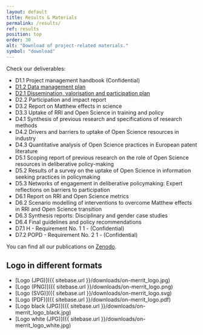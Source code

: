 ```yaml
---
layout: default
title: Results & Materials
permalink: /results/
ref: results
position: top
order: 30
alt: "Download of project-related materials."
symbol: "download"
---
```

<!-- Start editing content here -->
Check our deliverables:
* D1.1 Project management handbook (Confidential)
* [D1.2 Data management plan](https://doi.org/10.5281/zenodo.3733238)
* [D2.1 Dissemination, valorisation and participation plan](https://doi.org/10.5281/zenodo.3733274)
* D2.2 Participation and impact report
* D3.2 Report on Matthew effects in science
* D3.3 Uptake of RRI and Open Science in training and policy
* D4.1 Synthesis of previous research and specifications of research methods
* D4.2 Drivers and barriers to uptake of Open Science resources in industry
* D4.3 Quantitative analysis of Open Science practices in European patent literature
* D5.1 Scoping report of previous research on the role of Open Science resources in deliberative
policy-making
* D5.2 Results of a survey on the uptake of Open Science in information seeking practices in policymaking
* D5.3 Networks of engagement in deliberative policymaking: Expert reflections on barriers to
participation
* D6.1 Report on RRI and Open Science metrics
* D6.2 Scenario modelling of interventions to overcome Matthew effects in RRI and Open Science transition
* D6.3 Synthesis reports: Disciplinary and gender case studies
* D6.4 Final guidelines and policy recommendations
* D7.1 H - Requirement No. 1 1 - (Confidential)
* D7.2 POPD - Requirement No. 2 1 - (Confidential)

You can find all our publications on [Zenodo](https://zenodo.org/communities/on-merrit/).

## Logo in different formats

* [Logo (JPG)]({{ sitebase.url }}/downloads/on-merrit_logo.jpg)  
* [Logo (PNG)]({{ sitebase.url }}/downloads/on-merrit_logo.png)
* [Logo (SVG)]({{ sitebase.url }}/downloads/on-merrit_logo.svg)  
* [Logo (PDF)]({{ sitebase.url }}/downloads/on-merrit_logo.pdf) 
* [Logo black (JPG)]({{ sitebase.url }}/downloads/on-merrit_logo_black.jpg)  
* [Logo white (JPG)]({{ sitebase.url }}/downloads/on-merrit_logo_white.jpg)  
